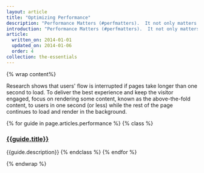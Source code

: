 ```yaml
---
layout: article
title: "Optimizing Performance"
description: "Performance Matters (#perfmatters).  It not only matters it is critical that you deliver your content as quickly as possible to the user and once they are in your app you make your page's interaction and rendering as smooth as possible."
introduction: "Performance Matters (#perfmatters).  It not only matters it is critical that you deliver your content as quickly as possible to the user and once they are in your app you make your page's interaction and rendering as smooth as possible."
article:
  written_on: 2014-01-01
  updated_on: 2014-01-06
  order: 4
collection: the-essentials
---
```

{% wrap content%}

Research shows that users' flow is interrupted if pages take longer than one second to load. To deliver the best experience and keep the visitor engaged, focus on rendering some content, known as the above-the-fold content, to users in one second (or less) while the rest of the page continues to load and render in the background.

{% for guide in page.articles.performance %}
{% class %}
### [{{guide.title}}]({{site.baseurl}}{{guide.url}})
{{guide.description}}
{% endclass %}
{% endfor %}

{% endwrap %}
